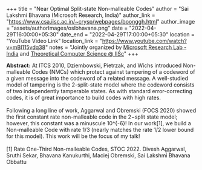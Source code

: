 +++
title = "Near Optimal Split-state Non-malleable Codes"
author = "Sai Lakshmi Bhavana (Microsoft Research, India)"
author_link = "https://www.csa.iisc.ac.in/~crysp/webpages/boonggh.html"
author_image = "assets/authorImages/oslbhavana.png"
date = "2022-04-29T16:00:00+05:30"
date_end = "2022-04-29T17:00:00+05:30"
location = "YouTube Video Link"
location_link = "https://www.youtube.com/watch?v=mBl115vdq38"
notes = "Jointly organized by <a href = "https://www.microsoft.com/en-us/research/lab/microsoft-research-india/" target= "_blank">Microsoft Research Lab - India</a> and <a href='https://www.csa.iisc.ac.in/theoretical-computer-science/' target= "_blank">Theoretical Computer Science @ IISc</a>"
+++

<b>Abstract:</b> At ITCS 2010, Dziembowski, Pietrzak, and Wichs introduced Non-malleable Codes (NMCs) which protect
against tampering of a codeword of a given message into the codeword of a related message. A well-studied model of
tampering is the 2-split-state model where the codeword consists of two independently tamperable states. As with
standard error-correcting codes, it is of great importance to build codes with high rates.
<br><br>
Following a long line of work, Aggarwal and Obremski (FOCS 2020) showed the first constant rate non-malleable code in
the 2−split state model; however, this constant was a minuscule 10^{-6}! In our work[1], we build a Non-malleable Code
with rate 1/3 (nearly matches the rate 1/2 lower bound for this model). This work will be the focus of my talk!
<br><br>
[1] Rate One-Third Non-malleable Codes, STOC 2022.
Divesh Aggarwal, Sruthi Sekar, Bhavana Kanukurthi, Maciej Obremski, Sai Lakshmi Bhavana Obbattu
